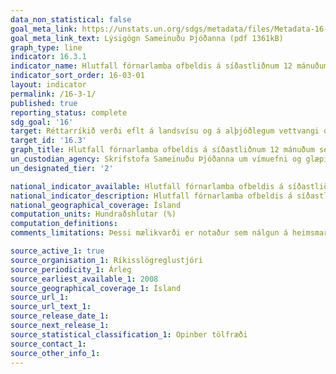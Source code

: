 ```yaml
---
data_non_statistical: false
goal_meta_link: https://unstats.un.org/sdgs/metadata/files/Metadata-16-03-01.pdf
goal_meta_link_text: Lýsigögn Sameinuðu Þjóðanna (pdf 1361kB)
graph_type: line
indicator: 16.3.1
indicator_name: Hlutfall fórnarlamba ofbeldis á síðastliðnum 12 mánuðum sem tilkynnt hafa um brot gegn sér til lögbærra yfirvalda eða annarra opinberlega viðurkenndra sáttaumleitunaraðila.
indicator_sort_order: 16-03-01
layout: indicator
permalink: /16-3-1/
published: true
reporting_status: complete
sdg_goal: '16'
target: Réttarríkið verði eflt á landsvísu og á alþjóðlegum vettvangi og tryggt verði jafnt aðgengi allra að réttarkerfinu.
target_id: '16.3'
graph_title: Hlutfall fórnarlamba ofbeldis á síðastliðnum 12 mánuðum sem tilkynnt hafa um brot gegn sér til lögbærra yfirvalda eða annarra opinberlega viðurkenndra sáttaumleitunaraðila.
un_custodian_agency: Skrifstofa Sameinuðu Þjóðanna um vímuefni og glæpi (UNODC)
un_designated_tier: '2'

national_indicator_available: Hlutfall fórnarlamba ofbeldis á síðastliðnum 12 mánuðum sem tilkynnt hafa um brot gegn sér til lögreglu
national_indicator_description: Hlutfall fórnarlamba ofbeldis á síðastliðnum 12 mánuðum sem tilkynnt hafa um brot gegn sér til lögreglu
national_geographical_coverage: Ísland
computation_units: Hundraðshlutar (%)
computation_definitions: 
comments_limitations: Þessi mælikvarði er notaður sem nálgun á heimsmarkmiðamælikvarða Sameinuðu Þjóðanna. Þar sem því má við komast er unnið að því að finna eða þróa íslensk gögn til að uppfylla forskrift Sameinuðu Þjóðanna. Þessi mælikvarði var fundinn í samstarfi við sérfræðinga á þessu sviði.

source_active_1: true
source_organisation_1: Ríkisslögreglustjóri
source_periodicity_1: Árleg
source_earliest_available_1: 2008
source_geographical_coverage_1: Ísland
source_url_1:
source_url_text_1:
source_release_date_1:
source_next_release_1:
source_statistical_classification_1: Opinber tölfræði
source_contact_1:
source_other_info_1:
---
```

